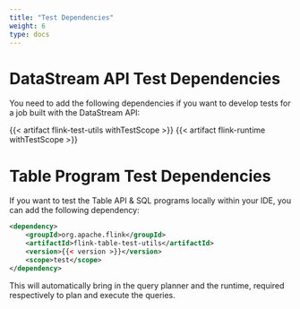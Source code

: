 ```yaml
---
title: "Test Dependencies"
weight: 6
type: docs
---
```

<!--
Licensed to the Apache Software Foundation (ASF) under one
or more contributor license agreements.  See the NOTICE file
distributed with this work for additional information
regarding copyright ownership.  The ASF licenses this file
to you under the Apache License, Version 2.0 (the
"License"); you may not use this file except in compliance
with the License.  You may obtain a copy of the License at

  http://www.apache.org/licenses/LICENSE-2.0

Unless required by applicable law or agreed to in writing,
software distributed under the License is distributed on an
"AS IS" BASIS, WITHOUT WARRANTIES OR CONDITIONS OF ANY
KIND, either express or implied.  See the License for the
specific language governing permissions and limitations
under the License.
-->



# DataStream API Test Dependencies

You need to add the following dependencies if you want to develop tests for a job built with the 
DataStream API:

{{< artifact flink-test-utils withTestScope >}}
{{< artifact flink-runtime withTestScope >}}


# Table Program Test Dependencies

If you want to test the Table API & SQL programs locally within your IDE, you can add the following 
dependency:

```xml
<dependency>
    <groupId>org.apache.flink</groupId>
    <artifactId>flink-table-test-utils</artifactId>
    <version>{{< version >}}</version>
    <scope>test</scope>
</dependency>
```

This will automatically bring in the query planner and the runtime, required respectively to plan 
and execute the queries.
